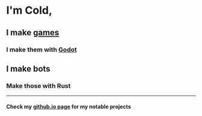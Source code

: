 # I'm Cold,
## I make [games](https://coldcalzone.itch.io/)
### I make them with [Godot](https://godotengine.org/)
## I make bots
### Make those with Rust
___
#### Check my [github.io page](https://coldcalzone.github.io) for my notable projects
